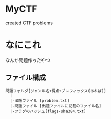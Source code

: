 # MyCTF
created CTF problems 

# なにこれ
なんか問題作ったやつ


## ファイル構成

```
問題フォルダ[ジャンル名+得点+プレフィックス(あれば)]
  |
  |-出題ファイル [problem.txt]
  |-問題ファイル [出題ファイルに記載のファイル名]
  |-フラグのハッシュ[flags-sha384.txt]
```

